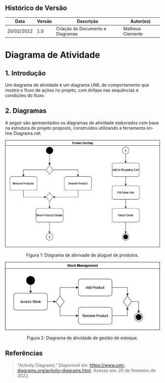 ## Histórico de Versão

| Data       | Versão | Descrição                       | Autor(es)        |
| ---------- | ------ | ------------------------------- | ---------------- |
| 20/02/2022 | 1.0    | Criação do Documento e Diagramas| Matheus Clemente |

# Diagrama de Atividade

## 1. Introdução

Um diagrama de atividade é um diagrama UML de comportamento que mostra o fluxo de ações no projeto, com ênfase nas sequências e condições do fluxo.

## 2. Diagramas

A seguir são apresentados os diagramas de atividade elaborados com base na estrutura do projeto proposto, construídos utilizando a ferramenta on-line Diagrams.net.

[![Diagrama Usuário](diagrama_atividade_1.png)](diagrama_comunicacao_1.png)
<center>Figura 1: Diagrama de ativivade de aluguel de produtos.</center>

[![Diagrama Admin](diagrama_atividade_2.png)](diagrama_comunicacao_2.png)
<center>Figura 2: Diagrama de atividade de gestão de estoque.</center>

## Referências
> "Activity Diagrams." Disponível em: https://www.uml-diagrams.org/activity-diagrams.html. Acesso em: 20 de fevereiro de 2022.